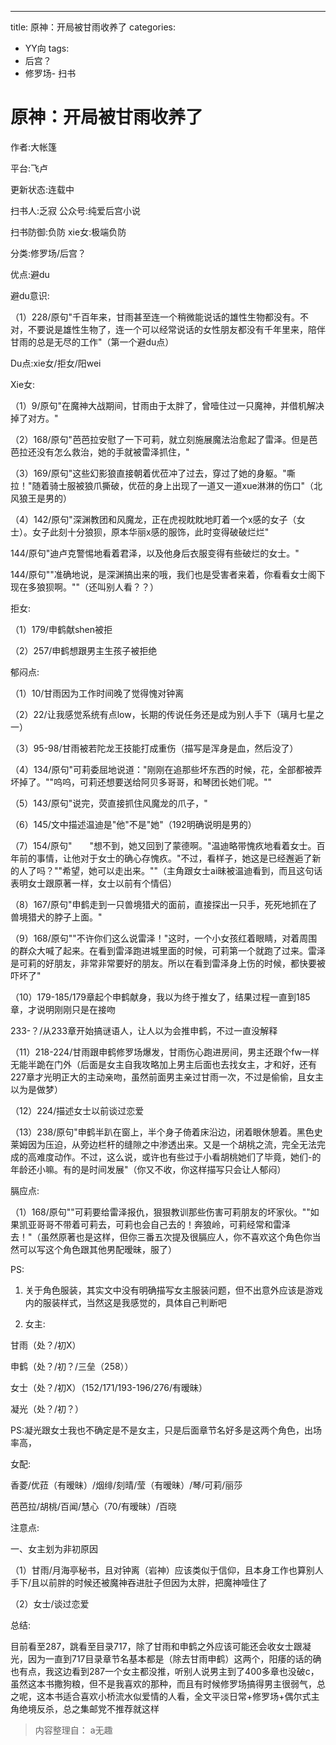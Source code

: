 ---
title: 原神：开局被甘雨收养了
categories:
- YY向
tags:
- 后宫？
- 修罗场- 扫书
# 原神：开局被甘雨收养了
作者:大帐篷

平台:飞卢

更新状态:连载中

扫书人:乏寂 公众号:纯爱后宫小说

扫书防御:负防 xie女:极端负防

分类:修罗场/后宫？

优点:避du

避du意识:

（1）228/原句"千百年来，甘雨甚至连一个稍微能说话的雄性生物都没有。不对，不要说是雄性生物了，连一个可以经常说话的女性朋友都没有千年里来，陪伴甘雨的总是无尽的工作"（第一个避du点）

Du点:xie女/拒女/阳wei

Xie女:

（1）9/原句"在魔神大战期间，甘雨由于太胖了，曾噎住过一只魔神，并借机解决掉了对方。"

（2）168/原句"芭芭拉安慰了一下可莉，就立刻施展魔法治愈起了雷泽。但是芭芭拉还没有怎么救治，她的手就被雷泽抓住，"

（3）169/原句"这些幻影狼直接朝着优莅冲了过去，穿过了她的身躯。"嘶拉！"随着骑士服被狼爪撕破，优莅的身上出现了一道又一道xue淋淋的伤口"（北风狼王是男的）

（4）142/原句"深渊教团和风魔龙，正在虎视眈眈地盯着一个x感的女子（女士）。女子此刻十分狼狈，原本华丽x感的服饰，此时变得破破烂烂"

144/原句"迪卢克警惕地看着君泽，以及他身后衣服变得有些破烂的女士。"

144/原句""准确地说，是深渊搞出来的哦，我们也是受害者来着，你看看女士阁下现在多狼狈啊。""（还叫别人看？？）

拒女:

（1）179/申鹤献shen被拒

（2）257/申鹤想跟男主生孩子被拒绝

郁闷点:

（1）10/甘雨因为工作时间晚了觉得愧对钟离

（2）22/让我感觉系统有点low，长期的传说任务还是成为别人手下（璃月七星之一）

（3）95-98/甘雨被若陀龙王技能打成重伤（描写是浑身是血，然后没了）

（4）134/原句"可莉委屈地说道："刚刚在追那些坏东西的时候，花，全部都被弄坏掉了。""呜呜，可莉还想要送给阿贝多哥哥，和琴团长她们呢。""

（5）143/原句"说完，荧直接抓住风魔龙的爪子，"

（6）145/文中描述温迪是"他"不是"她"（192明确说明是男的）

（7）154/原句"　　"想不到，她又回到了蒙德啊。"温迪略带愧疚地看着女士。百年前的事情，让他对于女士的确心存愧疚。"不过，看样子，她这是已经邂逅了新的人了吗？""希望，她可以走出来。""（主角跟女士ai昧被温迪看到，而且这句话表明女士跟原著一样，女士以前有个情侣）

（8）167/原句"申鹤走到一只兽境猎犬的面前，直接探出一只手，死死地抓在了兽境猎犬的脖子上面。"

（9）168/原句""不许你们这么说雷泽！"这时，一个小女孩红着眼睛，对着周围的群众大喊了起来。在看到雷泽跑进城里面的时候，可莉第一个就跑了过来。雷泽是可莉的好朋友，非常非常要好的朋友。所以在看到雷泽身上伤的时候，都快要被吓坏了"

（10）179-185/179章起个申鹤献身，我以为终于推女了，结果过程一直到185章，才说明刚刚只是在接吻

233-？/从233章开始搞谜语人，让人以为会推申鹤，不过一直没解释

（11）218-224/甘雨跟申鹤修罗场爆发，甘雨伤心跑进房间，男主还跟个fw一样无能半跪在门外（后面是女主自我攻略加上男主后面也去找女主，才和好，还有227章才光明正大的主动亲吻，虽然前面男主亲过甘雨一次，不过是偷偷，且女主以为是做梦）

（12）224/描述女士以前谈过恋爱

（13）238/原句"申鹤半趴在窗上，半个身子倚着床沿边，闭着眼休憩着。黑色史莱姆因为压迫，从旁边栏杆的缝隙之中渗透出来。又是一个胡桃之流，完全无法完成的高难度动作。不过，这么说，或许也有些过于小看胡桃她们了毕竟，她们-的年龄还小嘛。有的是时间发展"（你又不收，你这样描写只会让人郁闷）

膈应点:

（1）168/原句""可莉要给雷泽报仇，狠狠教训那些伤害可莉朋友的坏家伙。""如果凯亚哥哥不带着可莉去，可莉也会自己去的！奔狼岭，可莉经常和雷泽去！"（虽然原著也是这样，但你三番五次提及很膈应人，你不喜欢这个角色你当然可以写这个角色跟其他男配暧昧，服了）

PS:

1.  关于角色服装，其实文中没有明确描写女主服装问题，但不出意外应该是游戏内的服装样式，当然这是我感觉的，具体自己判断吧

2.  女主:

甘雨（处？/初X）

申鹤（处？/初？/三垒（258））

女士（处？/初Ⅹ）（152/171/193-196/276/有暧昧）

凝光（处？/初？）

PS:凝光跟女士我也不确定是不是女主，只是后面章节名好多是这两个角色，出场率高，

女配:

香菱/优菈（有暧昧）/烟绯/刻晴/莹（有暧昧）/琴/可莉/丽莎

芭芭拉/胡桃/百闻/慧心（70/有暧昧）/百晓

注意点:

一、女主划为非初原因

（1）甘雨/月海亭秘书，且对钟离（岩神）应该类似于信仰，且本身工作也算别人手下/且以前胖的时候还被魔神吞进肚子但因为太胖，把魔神噎住了

（2）女士/谈过恋爱

总结:

目前看至287，跳看至目录717，除了甘雨和申鹤之外应该可能还会收女士跟凝光，因为一直到717目录章节名基本都是（除去甘雨申鹤）这两个，阳痿的话的确也有点，我这边看到287一个女主都没推，听别人说男主到了400多章也没破c，虽然这本书撒狗粮，但不是我喜欢的那种，而且有时候修罗场搞得男主很弱气，总之呢，这本书适合喜欢小桥流水似爱情的人看，全文平淡日常+修罗场+偶尔式主角绝境反杀，总之集邮党不推荐就这样


> 内容整理自： a无趣